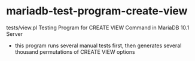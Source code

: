 mariadb-test-program-create-view
================================

tests/view.pl Testing Program for CREATE VIEW Command in MariaDB 10.1 Server

- this program runs several manual tests first, then generates several thousand permutations of CREATE VIEW options

